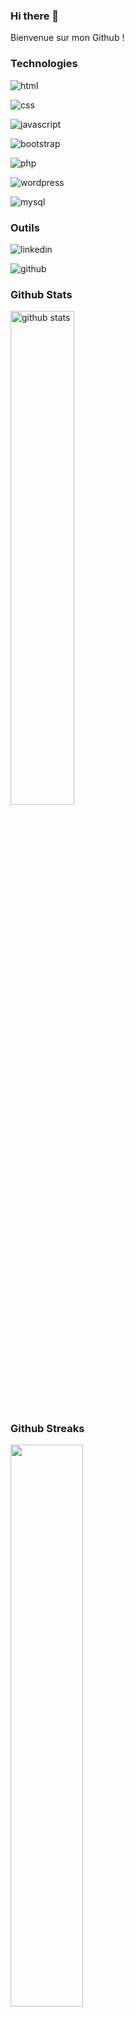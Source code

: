 ### Hi there 👋
Bienvenue sur mon Github ! 

### Technologies

![html](https://img.shields.io/badge/Html-000000?style=for-the-badge&logo=Html&logoColor=green)

![css](https://img.shields.io/badge/Css-000000?style=for-the-badge&logo=Css&logoColor=blue)
 
![javascript](https://img.shields.io/badge/Javascript-000000?style=for-the-badge&logo=Javascript&logoColor=yellow)

![bootstrap](https://img.shields.io/badge/Bootstrap-000000?style=for-the-badge&logo=Bootstrap&logoColor=purple)

![php](https://img.shields.io/badge/Php-000000?style=for-the-badge&logo=Php&logoColor=blue)

![wordpress](https://img.shields.io/badge/Wordpress-000000?style=for-the-badge&logo=Wordpress&logoColor=blue)

![mysql](https://img.shields.io/badge/Mysql-000000?style=for-the-badge&logo=Mysql&logoColor=blue)


 
### Outils
![linkedin](https://img.shields.io/badge/Linkedin-000000?style=for-the-badge&logo=Linkedin&logoColor=blue)
 
![github](https://img.shields.io/badge/GitHub-000000?style=for-the-badge&logo=GitHub&logoColor=white)


### Github Stats
<img src="https://github-readme-stats.vercel.app/api?username=StephanieMenard&show_icons=true&theme=dark" alt="github stats" width="45%"/>

### Github Streaks
<img src="https://github-readme-streak-stats.herokuapp.com/?user=StephanieMenard&theme=dark" width="48%">

### Top Languages
 ![Top Langs](https://github-readme-stats.vercel.app/api/top-langs/?username=StephanieMenard&theme=dark&layout=compact)
 


<!--
**StephanieMenard/StephanieMenard** is a ✨ _special_ ✨ repository because its `README.md` (this file) appears on your GitHub profile.

Here are some ideas to get you started:

- 🔭 I’m currently working on ...
- 🌱 I’m currently learning ...
- 👯 I’m looking to collaborate on ...
- 🤔 I’m looking for help with ...
- 💬 Ask me about ...
- 📫 How to reach me: ...
- 😄 Pronouns: ...
- ⚡ Fun fact: ...
-->
